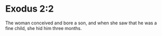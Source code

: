 # Exodus 2:2

The woman conceived and bore a son, and when she saw that he was a fine child, she hid him three months.
